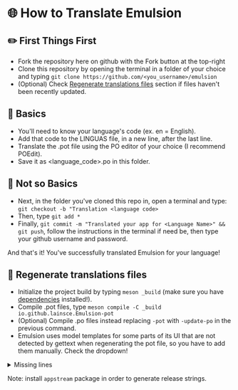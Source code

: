 # 🌐 How to Translate Emulsion

## ✏️ First Things First

* Fork the repository here on github with the Fork button at the top-right
* Clone this repository by opening the terminal in a folder of your choice and typing `git clone https://github.com/<you_username>/emulsion`
* (Optional) Check [Regenerate translations files](https://github.com/lainsce/emulsion/tree/main/po#-regenerate-translations-files) section if files haven't been recently updated.

## 📃 Basics

* You'll need to know your language's code (ex. en = English).
* Add that code to the LINGUAS file, in a new line, after the last line.
* Translate the .pot file using the PO editor of your choice (I recommend POEdit).
* Save it as <language_code>.po in this folder.

## 📝 Not so Basics

* Next, in the folder you've cloned this repo in, open a terminal and type: ```git checkout -b "Translation <language code>```
* Then, type ```git add *```
* Finally, ```git commit -m "Translated your app for <Language Name>" && git push```, follow the instructions in the terminal if need be, then type your github username and password.

And that's it! You've successfully translated Emulsion for your language!

## 🔁 Regenerate translations files
* Initialize the project build by typing `meson _build` (make sure you have [dependencies](https://github.com/lainsce/emulsion#%EF%B8%8F-dependencies) installed!).
* Compile .pot files, type `meson compile -C _build io.github.lainsce.Emulsion-pot`
* (Optional) Compile .po files instead replacing `-pot` with `-update-po` in the previous command.
* Emulsion uses model templates for some parts of its UI that are not detected by gettext when regenerating the pot file, so you have to add them manually. Check the dropdown!

<details>
<summary>Missing lines</summary>

###

⚠️ Note that line numbers will be different depending on when you regenerate the pot file, check `data/ui/window.ui` and change them where each line is located. Remember that the pot file is sorted by file and line number when pasting these lines.

<pre>
#: data/ui/window.ui:210<br>msgid "Copy Palette to Clipboard"<br>msgstr ""<br>
#: data/ui/window.ui:214<br>msgid "Copy Palette Image to Clipboard"<br>msgstr ""<br>
#: data/ui/window.ui:220<br>msgid "Remove Palette"<br>msgstr ""
</pre>

...

<pre>
#: data/ui/window.ui:349<br>msgid "Copy Hexcode to Clipboard"<br>msgstr ""<br>
#: data/ui/window.ui:353<br>msgid "Copy RGB to Clipboard"<br>msgstr ""<br>
#: data/ui/window.ui:359<br>msgid "Remove Color from Palette"<br>msgstr ""
</pre>
</details>

Note: install `appstream` package in order to generate release strings.
